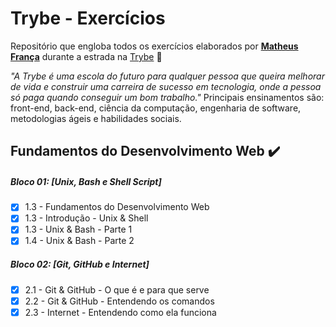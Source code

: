 # Trybe - Exercícios

Repositório que engloba todos os exercícios elaborados por __[Matheus França](https://www.linkedin.com/in/matheus-fran%C3%A7a-b0961a222/)__ durante a estrada na [Trybe](https://www.betrybe.com/) :rocket:

_"A Trybe é uma escola do futuro para qualquer pessoa que queira melhorar de vida e construir uma carreira de sucesso em tecnologia, onde a pessoa só paga quando conseguir um bom trabalho."_
Principais ensinamentos são: front-end, back-end, ciência da computação, engenharia de software, metodologias ágeis e habilidades sociais.

## Fundamentos do Desenvolvimento Web :heavy_check_mark:

##### Bloco 01: [Unix, Bash e Shell Script]
- [x] 1.3 - Fundamentos do Desenvolvimento Web
- [x] 1.3 - Introdução - Unix & Shell
- [x] 1.3 - Unix & Bash - Parte 1
- [x] 1.4 - Unix & Bash - Parte 2

##### Bloco 02: [Git, GitHub e Internet]
- [x] 2.1 - Git & GitHub  - O que é e para que serve
- [x] 2.2 - Git & GitHub - Entendendo os comandos
- [x] 2.3 - Internet - Entendendo como ela funciona
